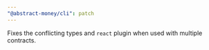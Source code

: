 ```yaml
---
"@abstract-money/cli": patch
---
```


Fixes the conflicting types and `react` plugin when used with multiple contracts.
